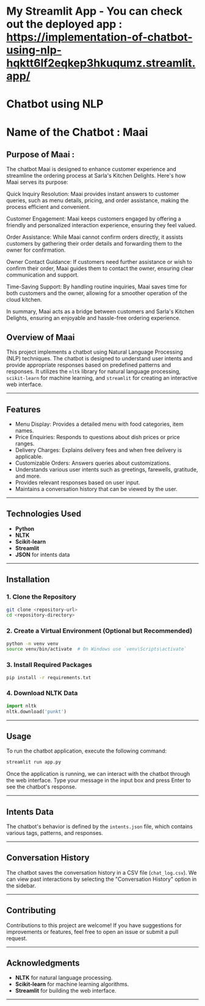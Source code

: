 # My Streamlit App - You can check out the deployed app : https://implementation-of-chatbot-using-nlp-hqktt6lf2eqkep3hkuqumz.streamlit.app/ 
# Chatbot using NLP

# Name of the Chatbot : Maai 

## Purpose of Maai :

The chatbot Maai is designed to enhance customer experience and streamline the ordering process at Sarla's Kitchen Delights. Here's how Maai serves its purpose:

Quick Inquiry Resolution:
Maai provides instant answers to customer queries, such as menu details, pricing, and order assistance, making the process efficient and convenient.

Customer Engagement:
Maai keeps customers engaged by offering a friendly and personalized interaction experience, ensuring they feel valued.

Order Assistance:
While Maai cannot confirm orders directly, it assists customers by gathering their order details and forwarding them to the owner for confirmation.

Owner Contact Guidance:
If customers need further assistance or wish to confirm their order, Maai guides them to contact the owner, ensuring clear communication and support.

Time-Saving Support:
By handling routine inquiries, Maai saves time for both customers and the owner, allowing for a smoother operation of the cloud kitchen.

In summary, Maai acts as a bridge between customers and Sarla's Kitchen Delights, ensuring an enjoyable and hassle-free ordering experience.

## Overview of Maai
This project implements a chatbot using Natural Language Processing (NLP) techniques. The chatbot is designed to understand user intents and provide appropriate responses based on predefined patterns and responses. It utilizes the `nltk` library for natural language processing, `scikit-learn` for machine learning, and `streamlit` for creating an interactive web interface.

---

## Features

- Menu Display: Provides a detailed menu with food categories, item names.
- Price Enquiries: Responds to questions about dish prices or price ranges.
- Delivery Charges: Explains delivery fees and when free delivery is applicable.
- Customizable Orders: Answers queries about customizations.
- Understands various user intents such as greetings, farewells, gratitude, and more.
- Provides relevant responses based on user input.
- Maintains a conversation history that can be viewed by the user.


---

## Technologies Used
- **Python**
- **NLTK**
- **Scikit-learn**
- **Streamlit**
- **JSON** for intents data

---

## Installation

### 1. Clone the Repository
```bash
git clone <repository-url>
cd <repository-directory>
```

### 2. Create a Virtual Environment (Optional but Recommended)
```bash
python -m venv venv
source venv/bin/activate  # On Windows use `venv\Scripts\activate`
```

### 3. Install Required Packages
```bash
pip install -r requirements.txt
```

### 4. Download NLTK Data
```python
import nltk
nltk.download('punkt')
```

---

## Usage
To run the chatbot application, execute the following command:
```bash
streamlit run app.py
```

Once the application is running, we can interact with the chatbot through the web interface. Type your message in the input box and press Enter to see the chatbot's response.

---

## Intents Data
The chatbot's behavior is defined by the `intents.json` file, which contains various tags, patterns, and responses. 

---

## Conversation History
The chatbot saves the conversation history in a CSV file (`chat_log.csv`). We can view past interactions by selecting the "Conversation History" option in the sidebar.

---

## Contributing
Contributions to this project are welcome! If you have suggestions for improvements or features, feel free to open an issue or submit a pull request.

---

## Acknowledgments
- **NLTK** for natural language processing.
- **Scikit-learn** for machine learning algorithms.
- **Streamlit** for building the web interface.

---


